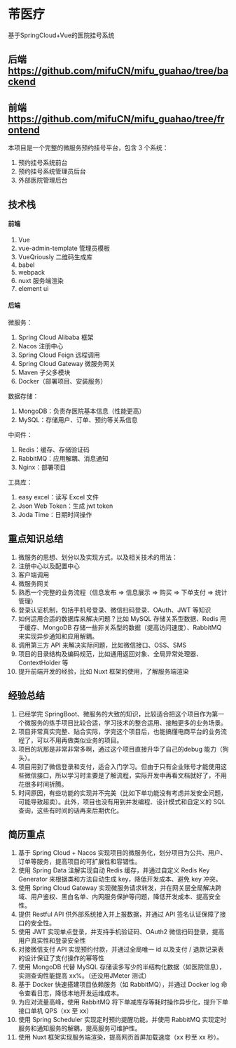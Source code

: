 # 芾医疗

基于SpringCloud+Vue的医院挂号系统

## 后端 https://github.com/mifuCN/mifu_guahao/tree/backend
## 前端 https://github.com/mifuCN/mifu_guahao/tree/frontend

本项目是一个完整的微服务预约挂号平台，包含 3 个系统：

1. 预约挂号系统前台
2. 预约挂号系统管理员后台
3. 外部医院管理后台

## 技术栈

#### 前端

1. Vue
2. vue-admin-template 管理员模板
3. VueQriously 二维码生成库
4. babel
5. webpack
6. nuxt 服务端渲染
7. element ui

#### 后端

微服务：

1. Spring Cloud Alibaba 框架
2. Nacos 注册中心
3. Spring Cloud Feign 远程调用
4. Spring Cloud Gateway 微服务网关
5. Maven 子父多模块
6. Docker（部署项目、安装服务）

数据存储：

1. MongoDB：负责存医院基本信息（性能更高）
2. MySQL：存储用户、订单、预约等关系信息

中间件：

1. Redis：缓存、存储验证码
2. RabbitMQ：应用解耦、消息通知
3. Nginx：部署项目

工具库：

1. easy excel：读写 Excel 文件
2. Json Web Token：生成 jwt token
3. Joda Time：日期时间操作

## 重点知识总结

1. 微服务的思想、划分以及实现方式，以及相关技术的用法：
2. 注册中心以及配置中心
3. 客户端调用
4. 微服务网关
5. 熟悉一个完整的业务流程（信息发布 => 信息展示 => 购买 => 下单支付 => 统计管理）
6. 登录认证机制，包括手机号登录、微信扫码登录、OAuth、JWT 等知识
7. 如何运用合适的数据库来解决问题？比如 MySQL 存储关系型数据、Redis 用于缓存、MongoDB 存储一些非关系型的数据（提高访问速度）、RabbitMQ 来实现异步通知和应用解耦。
8. 调用第三方 API 来解决实际问题，比如微信接口、OSS、SMS
9. 项目的目录结构及编码规范，比如通用返回对象、全局异常处理器、ContextHolder 等
10. 提升前端开发的经验，比如 Nuxt 框架的使用，了解服务端渲染

## 经验总结

1. 已经学完 SpringBoot、微服务的大致的知识，比较适合把这个项目作为第一个微服务的练手项目比较合适，学习技术的整合运用、接触更多的业务场景。
2. 项目非常真实完整、贴合实际，学完这个项目后，也能搞懂电商平台的业务流程了，可以不用再做类似业务的项目。
3. 项目的坑那是非常非常多啊，通过这个项目直接升华了自己的debug 能力（狗头）。
4. 项目用到了微信登录和支付，适合入门学习。但由于只有企业账号才能使用这些微信接口，所以学习时主要是了解流程，实际开发中再看文档就好了，不用花很多时间折腾。
5. 时间原因，有些功能的实现并不完美（比如下单功能没有考虑并发安全问题，可能导致超卖）。此外，项目也没有用到并发编程、设计模式和自定义的 SQL 查询，这些有时间的话再来后期优化。

## 简历重点

1. 基于 Spring Cloud + Nacos 实现项目的微服务化，划分项目为公共、用户、订单等服务，提高项目的可扩展性和容错性。
2. 使用 Spring Data 注解实现自动 Redis 缓存，并通过自定义 Redis Key Generator 来根据类和方法自动生成 key，降低开发成本、避免 key 冲突。
3. 使用 Spring Cloud Gateway 实现微服务请求转发，并在网关层全局解决跨域、用户鉴权、黑白名单、内网服务保护等问题，降低开发成本、提高安全性。
4. 提供 Restful API 供外部系统接入并上报数据，并通过 API 签名认证保障了接口的安全性。
5. 使用 JWT 实现单点登录，并支持手机验证码、OAuth2 微信扫码登录，提高用户真实性和登录安全性
6. 对接微信支付 API 实现预约付款，并通过全局唯一 id 以及支付 / 退款记录表的设计保证了支付操作的幂等性
7. 使用 MongoDB 代替 MySQL 存储读多写少的半结构化数据（如医院信息），实测查询性能提高 xx%。（还没用JMeter 测试）
8. 基于 Docker 快速搭建项目依赖服务（如 RabbitMQ），并通过 Docker log 命令查看日志，降低本地开发运维成本。
9. 为应对流量高峰，使用 RabbitMQ 将下单减库存等耗时操作异步化，提升下单接口单机 QPS（xx 至 xx）
10. 使用 Spring Scheduler 实现定时预约提醒功能，并使用 RabbitMQ 实现定时服务和通知服务的解耦，提高服务可维护性。
11. 使用 Nuxt 框架实现服务端渲染，提高网页首屏加载速度（xx 秒至 xx 秒）。
